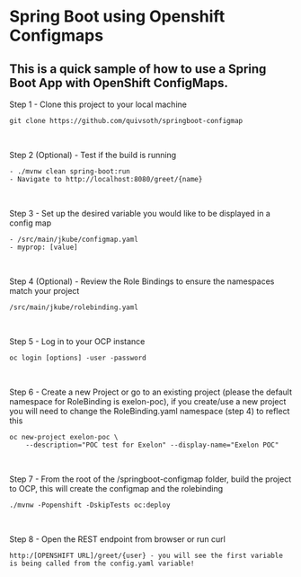 # Spring Boot using Openshift Configmaps

## This is a quick sample of how to use a Spring Boot App with OpenShift ConfigMaps.

Step 1 - Clone this project to your local machine
```
git clone https://github.com/quivsoth/springboot-configmap
```
<br/>

Step 2 (Optional) - Test if the build is running
```
- ./mvnw clean spring-boot:run
- Navigate to http://localhost:8080/greet/{name}
```
<br/>

Step 3 - Set up the desired variable you would like to be displayed in a config map
```
- /src/main/jkube/configmap.yaml
- myprop: [value]
```
<br/>

Step 4 (Optional) - Review the Role Bindings to ensure the namespaces match your project
```
/src/main/jkube/rolebinding.yaml
```
<br/>

Step 5 - Log in to your OCP instance
```
oc login [options] -user -password
```
<br/>

Step 6 - Create a new Project or go to an existing project (please the default namespace for RoleBinding is exelon-poc), if you create/use a new project you will need to change the RoleBinding.yaml namespace (step 4) to reflect this
```
oc new-project exelon-poc \
    --description="POC test for Exelon" --display-name="Exelon POC"
```
<br/>

Step 7 - From the root of the /springboot-configmap folder, build the project to OCP, this will create the configmap and the rolebinding
```
./mvnw -Popenshift -DskipTests oc:deploy
```
<br/>

Step 8 - Open the REST endpoint from browser or run curl
```
http:/[OPENSHIFT URL]/greet/{user} - you will see the first variable is being called from the config.yaml variable!
```
